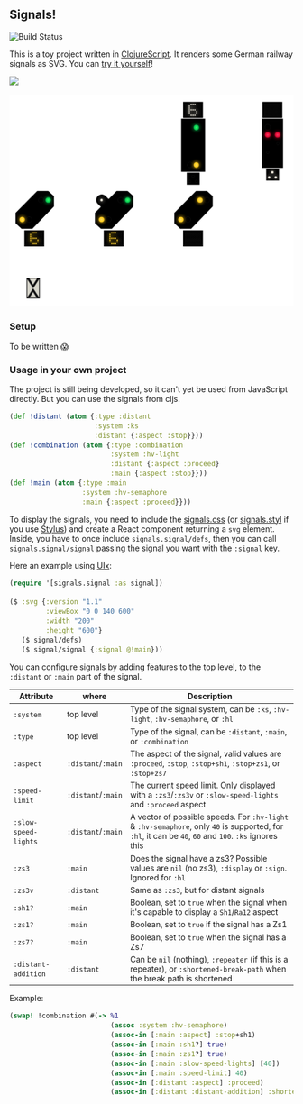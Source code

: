 ## Signals!

![Build Status](https://github.com/iGEL/signals/actions/workflows/build-deploy.yml/badge.svg?branch=main)

This is a toy project written in [ClojureScript](https://clojurescript.org/).
It renders some German railway signals as SVG. You can [try it yourself](https://igel.github.io/signals/)!

![](https://media1.giphy.com/media/l1KVb2dUcmuGG4tby/giphy.gif)

[![](/example.webp)](https://igel.github.io/signals/)

### Setup

To be written :scream:

### Usage in your own project

The project is still being developed, so it can't yet be used from JavaScript
directly. But you can use the signals from cljs.

```cljs
(def !distant (atom {:type :distant
                     :system :ks
                     :distant {:aspect :stop}}))
(def !combination (atom {:type :combination
                         :system :hv-light
                         :distant {:aspect :proceed}
                         :main {:aspect :stop}}))
(def !main (atom {:type :main
                  :system :hv-semaphore
                  :main {:aspect :proceed}}))
```

To display the signals, you need to include the
[signals.css](https://igel.github.io/signals/signals.css) (or
[signals.styl](src/signals/signals.styl) if you use
[Stylus](https://stylus-lang.com/)) and create a React component returning a
`svg` element. Inside, you have to once include `signals.signal/defs`, then you
can call `signals.signal/signal` passing the signal you want with the `:signal`
key.

Here an example using [UIx](https://github.com/pitch-io/uix):

```cljs
(require '[signals.signal :as signal])

($ :svg {:version "1.1"
         :viewBox "0 0 140 600"
         :width "200"
         :height "600"}
   ($ signal/defs)
   ($ signal/signal {:signal @!main}))
```

You can configure signals by adding features to the top level, to the
`:distant` or `:main` part of the signal.

| Attribute            | where              | Description                                                                      |
| -------------------- | ------------------ | ------------------------------------------------------------------------------- |
| `:system`            | top level          | Type of the signal system, can be `:ks`, `:hv-light`, `:hv-semaphore`, or `:hl` |
| `:type`              | top level          | Type of the signal, can be `:distant`, `:main`, or `:combination` |
| `:aspect`            | `:distant`/`:main` | The aspect of the signal, valid values are `:proceed`, `:stop`, `:stop+sh1`, `:stop+zs1`, or `:stop+zs7` |
| `:speed-limit`       | `:distant`/`:main` | The current speed limit. Only displayed with a `:zs3`/`:zs3v` or `:slow-speed-lights` and `:proceed` aspect |
| `:slow-speed-lights` | `:distant`/`:main` | A vector of possible speeds. For `:hv-light` & `:hv-semaphore`, only `40` is supported, for `:hl`, it can be `40`, `60` and `100`. `:ks` ignores this |
| `:zs3`               | `:main`            | Does the signal have a zs3? Possible values are `nil` (no zs3), `:display` or `:sign`. Ignored for `:hl` |
| `:zs3v`              | `:distant`         | Same as `:zs3`, but for distant signals |
| `:sh1?`              | `:main`            | Boolean, set to `true` when the signal when it's capable to display a `Sh1`/`Ra12` aspect |
| `:zs1?`              | `:main`            | Boolean, set to `true` if the signal has a Zs1 |
| `:zs7?`              | `:main`            | Boolean, set to `true` when the signal has a Zs7 |
| `:distant-addition`  | `:distant`         | Can be `nil` (nothing), `:repeater` (if this is a repeater), or `:shortened-break-path` when the break path is shortened |

Example:
```cljs
(swap! !combination #(-> %1
                         (assoc :system :hv-semaphore)
                         (assoc-in [:main :aspect] :stop+sh1)
                         (assoc-in [:main :sh1?] true)
                         (assoc-in [:main :zs1?] true)
                         (assoc-in [:main :slow-speed-lights] [40])
                         (assoc-in [:main :speed-limit] 40)
                         (assoc-in [:distant :aspect] :proceed)
                         (assoc-in [:distant :distant-addition] :shortened-break-path)))
```
